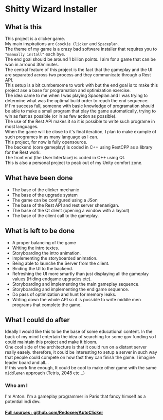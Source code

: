 # Shitty Wizard Installer

## What is this

This project is a clicker game.  
My main inspirations are ```Coockie Clicker``` and ```Spaceplan```.  
The theme of my game is a crazy bad software installer that requires you to ```"manually install"``` each bye.  
The end goal should be around 1 billion points. I aim for a game that can be won in arround 30minutes.  
The central feature of this project is the fact that the gameplay and the UI are separated across two process and they communicate through a Rest API.  
This setup is a bit cumbersome to work with but the end goal is to make this project ase a base for programation and optimization exercise.  
The idea came to me when I was playing Spaceplan and I was trying to determine what was the optimal build order to reach the end sequence.  
If I'm success full, someone with basic knowledge of programation should be able to make a small program that play the game automatically, trying to win as fast as possible (or in as few action as possible).  
The use of the Rest API makes it so it is possible to write such programe in most languages.  
When the game will be close to it's final iteration, I plan to make example of such programes in as many language as I can.  
This project, for now is fully opensource.  
The backend (core gameplay) is coded in C++ using RestCPP as a library for the Rest work.  
The front end (the User Interface) is coded in C++ using Qt.  
This is also a personal project to peak out of my Unity comfort zone.

## What have been done

* The base of the clicker mechanic
* The base of the upgrade system
* The game can be configured using a JSon
* The base of the Rest API and rest server shenanigan.
* The base of the Qt client (opening a window with a layout)
* The base of the client call to the gameplay.

## What is left to be done

* A proper balancing of the game
* Writing the intro textes.
* Storyboarding the intro animation.
* Implementing the storyboarded animation.
* Being able to launche the Server from the client.
* Binding the UI to the backend.
* Refreshing the UI more smartly than just displaying all the gameplay values (Hiding endgame upgrades etc).
* Storyboarding and implementing the main gameplay sequence.
* Storyboarding and implementing the end game sequence.
* Do pass of optimization and hunt for memory leaks.
* Writing down the whole API so it is possible to write middle men programs that complete the game.

## What I could do after

Ideally I would like this to be the base of some educational content. In the back of my mind I entertain the idea of searching for some gov funding so I could maintain this project and make it bloom.  
One cool side of the architecture is that it could run on a distant server really easely. therefore, it could be interesting to setup a server in such way that people could compete on how fast they can finish the game. I imagine leader board and all...  
If this work fine enough, It could be cool to make other game with the same ```middlemen``` approach (Tetris, 2048 etc...)

### Who am I  
I'm Anton. I'm a gameplay programmer in Paris that fancy himself as a potential indi dev.

#### [Full sources : github.com/Redoxee/AutoClicker](https://github.com/Redoxee/AutoClicker)
